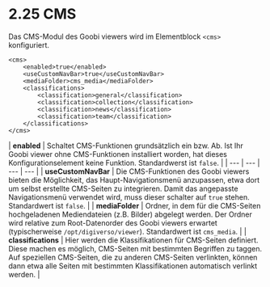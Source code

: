 # 2.25 CMS

Das  CMS-Modul des Goobi viewers wird im Elementblock `<cms>` konfiguriert.

```markup
<cms>
    <enabled>true</enabled>
    <useCustomNavBar>true</useCustomNavBar>
    <mediaFolder>cms_media</mediaFolder>
    <classifications>
        <classification>general</classification>
        <classification>collection</classification>
        <classification>news</classification>
        <classification>team</classification>
    </classifications>
</cms>
```

| **enabled** | Schaltet CMS-Funktionen grundsätzlich ein bzw. Ab. Ist Ihr Goobi viewer ohne CMS-Funktionen installiert worden, hat dieses Konfigurationselement keine Funktion. Standardwerst ist `false`. |
| --- | --- | --- | --- |
| **useCustomNavBar** | Die CMS-Funktionen des Goobi viewers bieten die Möglichkeit, das Haupt-Navigationsmenü anzupassen, etwa dort um selbst erstellte CMS-Seiten zu integrieren. Damit das angepasste Navigationsmenü verwendet wird, muss dieser schalter auf `true` stehen. Standardwert ist `false`. |
| **mediaFolder** | Ordner, in dem für die CMS-Seiten hochgeladenen Mediendateien \(z.B. Bilder\) abgelegt werden. Der Ordner wird relative zum Root-Datenorder des Goobi viewers erwartet \(typischerweise `/opt/digiverso/viewer`\). Standardwert ist `cms_media`. |
| **classifications** | Hier werden die Klassifikationen für CMS-Seiten definiert. Diese machen es möglich, CMS-Seiten mit bestimmten Begriffen zu taggen. Auf speziellen CMS-Seiten, die zu anderen CMS-Seiten verlinkten, können dann etwa alle Seiten mit bestimmten Klassifikationen automatisch verlinkt werden.  |

